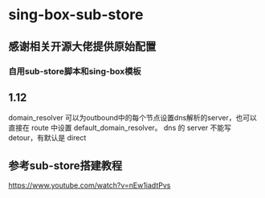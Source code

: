 # sing-box-sub-store
## 感谢相关开源大佬提供原始配置
### 自用sub-store脚本和sing-box模板

## 1.12
domain_resolver 可以为outbound中的每个节点设置dns解析的server，也可以直接在 route 中设置 default_domain_resolver。
dns 的 server 不能写 detour，有默认是 direct

## 参考sub-store搭建教程
https://www.youtube.com/watch?v=nEw1iadtPvs
